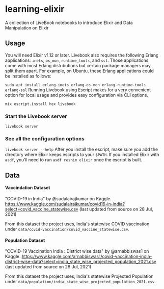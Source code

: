# learning-elixir
A collection of LiveBook notebooks to introduce Elixir and Data Manipulation on Elixir

## Usage

You will need Elixir v1.12 or later. Livebook also requires the following Erlang applications: `inets`, `os_mon`, `runtime_tools`, and `ssl`. Those applications come with most Erlang distributions but certain package managers may split them apart. For example, on Ubuntu, these Erlang applications could be installed as follows:

```sudo apt install erlang-inets erlang-os-mon erlang-runtime-tools erlang-ssl```
Running Livebook using Escript makes for a very convenient option for local usage and provides easy configuration via CLI options.

```mix escript.install hex livebook```

### Start the Livebook server
```livebook server```

### See all the configuration options
```livebook server --help```
After you install the escript, make sure you add the directory where Elixir keeps escripts to your `$PATH`. If you installed Elixir with `asdf`, you'll need to run `asdf reshim elixir` once the escript is built.

## Data

#### Vaccindation Dataset

"COVID-19 in India" by @sudalairajkumar on Kaggle.
https://www.kaggle.com/sudalairajkumar/covid19-in-india?select=covid_vaccine_statewise.csv
(last updated from source on 28 Jul, 2021)

From this dataset the project uses, India's statewise COVID vaccination under `data/covid-vaccination/covid_vaccine_statewise.csv`.

#### Population Dataset

"COVID-19 Vaccination India : District wise data" by @arnabbiswas1 on Kaggle.
https://www.kaggle.com/arnabbiswas1/covid-vaccination-india-district-wise-data?select=india_state_wise_projected_population_2021.csv
(last updated from source on 28 Jul, 2021)

From this dataset the project uses, India's statewise Projected Population under `data/population/india_state_wise_projected_population_2021.csv`.
